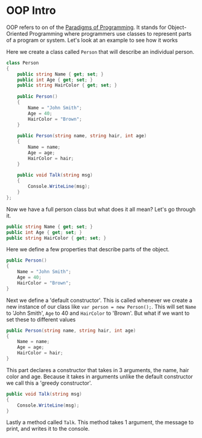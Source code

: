 # OOP Intro

OOP refers to on of the [Paradigms of Programming](https://en.wikipedia.org/wiki/Programming_paradigm).
It stands for Object-Oriented Programming where programmers use classes to represent parts of a 
program or system. Let's look at an example to see how it works

Here we create a class called `Person` that will describe an individual person.
```C#
class Person
{
    public string Name { get; set; }
    public int Age { get; set; }
    public string HairColor { get; set; }
    
    public Person() 
    {
        Name = "John Smith";
        Age = 40;
        HairColor = "Brown";
    }
    
    public Person(string name, string hair, int age)
    {
        Name = name;
        Age = age;
        HairColor = hair;
    }
    
    public void Talk(string msg) 
    {
        Console.WriteLine(msg);
    }
};
```
Now we have a full person class but what does it all mean? Let's go through it.

```C#
public string Name { get; set; }
public int Age { get; set; }
public string HairColor { get; set; }
```
Here we define a few properties that describe parts of the object. 

```C#
public Person() 
{
    Name = "John Smith";
    Age = 40;
    HairColor = "Brown";
}
```
Next we define a 'default constructor'. This is called whenever we create a new instance of our class
like `var person = new Person();`. This will set `Name` to 'John Smith', `Age` to 40 and `HairColor` to 
'Brown'. But what if we want to set these to different values

```C#
public Person(string name, string hair, int age)
{
    Name = name;
    Age = age;
    HairColor = hair;
}
```
This part declares a constructor that takes in 3 arguments, the name, hair color and age. Because it takes
in arguments unlike the default constructor we call this a 'greedy constructor'.

```C#
public void Talk(string msg) 
{
    Console.WriteLine(msg);
}
```
Lastly a method called `Talk`. This method takes 1 argument, the message to print, and writes it to
the console.
